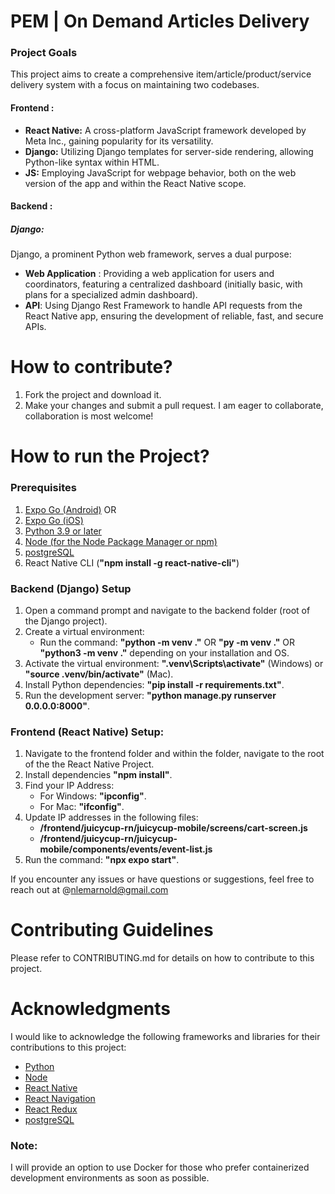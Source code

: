# PEM | On Demand Articles Delivery
### Project Goals
This project aims to create a comprehensive item/article/product/service delivery system with a focus on maintaining two codebases.

#### Frontend :
- **React Native:** A cross-platform JavaScript framework developed by Meta Inc., gaining popularity for its versatility.
- **Django:** Utilizing Django templates for server-side rendering, allowing Python-like syntax within HTML.
- **JS:** Employing JavaScript for webpage behavior, both on the web version of the app and within the React Native scope. 

#### Backend :
##### Django: 
Django, a prominent Python web framework, serves a dual purpose:
- **Web Application** : Providing a web application for users and coordinators, featuring a centralized dashboard (initially basic, with plans for a specialized admin dashboard).
- **API**: Using Django Rest Framework to handle API requests from the React Native app, ensuring the development of reliable, fast, and secure APIs.

# How to contribute?
1. Fork the project and download it.
2. Make your changes and submit a pull request. I am eager to collaborate, collaboration is most welcome!
# How to run the Project?

### Prerequisites
1. <a href="https://play.google.com/store/apps/details?id=host.exp.exponent&hl=en&gl=US">Expo Go (Android)</a> OR
2. <a href="https://apps.apple.com/us/app/expo-go/id982107779">Expo Go (iOS)</a>
3. <a href="https://www.python.org/downloads/">Python 3.9 or later</a>
4. <a href="https://nodejs.org/en/download">Node (for the Node Package Manager or npm)</a>
5. <a href="https://www.postgresql.org/download/">postgreSQL</a>
6. React Native CLI (**"npm install -g react-native-cli"**)

### Backend (Django) Setup
1. Open a command prompt and navigate to the backend folder (root of the Django project).
2. Create a virtual environment:
    - Run the command: **"python -m venv .<your-virtual-environment-name>"** OR **"py -m venv .<your-virtual-environment-name>"** OR **"python3 -m venv .<your-virtual-environment-name>"** depending on your installation and OS.
3. Activate the virtual environment: **".venv\Scripts\activate"** (Windows) or **"source .venv/bin/activate"** (Mac).
4. Install Python dependencies: **"pip install -r requirements.txt"**.
5. Run the development server: **"python manage.py runserver 0.0.0.0:8000"**.

### Frontend (React Native) Setup:
1. Navigate to the frontend folder and within the folder, navigate to the root of the the React Native Project.
2. Install dependencies **"npm install"**.
3. Find your IP Address:
    - For Windows: **"ipconfig"**.
    - For Mac: **"ifconfig"**.
4. Update IP addresses in the following files:
    - **/frontend/juicycup-rn/juicycup-mobile/screens/cart-screen.js**
    - **/frontend/juicycup-rn/juicycup-mobile/components/events/event-list.js**
5. Run the command: **"npx expo start"**.

If you encounter any issues or have questions or suggestions, feel free to reach out at @nlemarnold@gmail.com

# Contributing Guidelines

Please refer to CONTRIBUTING.md for details on how to contribute to this project.

# Acknowledgments

I would like to acknowledge the following frameworks and libraries for their contributions to this project:
- <a href="https://www.python.org/" target="_blank">Python</a>
- <a href="https://nodejs.org/en/download" target="_blank">Node</a>
- <a href="https://reactnative.dev/" target="_blank">React Native</a>
- <a href="https://reactnavigation.org/" target="_blank">React Navigation</a>
- <a href="https://react-redux.js.org/" target="_blank">React Redux</a>
- <a href="https://www.postgresql.org/" target="_blank">postgreSQL</a>

### Note:
I will provide an option to use Docker for those who prefer containerized development environments as soon as possible.
